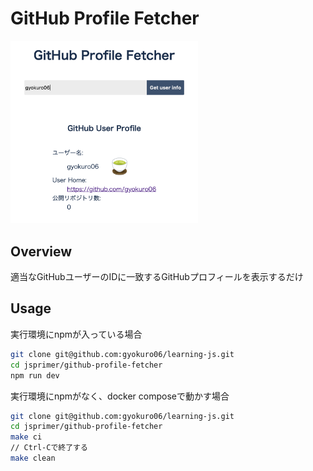 # GitHub Profile Fetcher

<!-- ![GitHub Profile Fetcher image](https://github.com/gyokuro06/learning-js/blob/main/jsprimer/github-profile-fetcher/image/github-profile-fetcher.png?raw=true) -->
<img src="https://github.com/gyokuro06/learning-js/blob/main/jsprimer/github-profile-fetcher/image/github-profile-fetcher.png?raw=true" width="300">

## Overview

適当なGitHubユーザーのIDに一致するGitHubプロフィールを表示するだけ

## Usage
実行環境にnpmが入っている場合
```sh
git clone git@github.com:gyokuro06/learning-js.git
cd jsprimer/github-profile-fetcher
npm run dev
```

実行環境にnpmがなく、docker composeで動かす場合
```sh
git clone git@github.com:gyokuro06/learning-js.git
cd jsprimer/github-profile-fetcher
make ci
// Ctrl-Cで終了する
make clean
```
